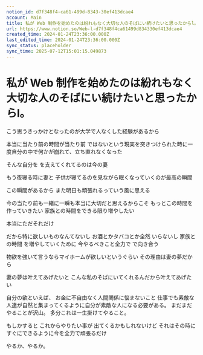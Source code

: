 ```yaml
---
notion_id: d7f348f4-ca61-499d-8343-30ef413dcae4
account: Main
title: 私が Web 制作を始めたのは紛れもなく大切な人のそばにい続けたいと思ったからl。
url: https://www.notion.so/Web-l-d7f348f4ca61499d834330ef413dcae4
created_time: 2024-01-24T23:36:00.000Z
last_edited_time: 2024-01-24T23:36:00.000Z
sync_status: placeholder
sync_time: 2025-07-12T15:01:15.049873
---
```

# 私が Web 制作を始めたのは紛れもなく大切な人のそばにい続けたいと思ったからl。

こう思うきっかけとなったのが大学で人なくした経験があるから

本当に当たり前の時間が当たり前 ではないという現実を突きつけられた時に一度自分の中で何かが崩れて、立ち直れなくなった

そんな自分を を支えてくれてるのは今の妻

もう夜寝る時に妻と 子供が寝てるのを見ながら眠くなっていくのが最高の瞬間

この瞬間があるから また明日も頑張れるっていう風に思える

今の当たり前も一緒に一瞬も本当に大切だと思えるからこそ
もっとこの時間を作っていきたい
家族との時間をできる限り増やしたい

本当にただそれだけ

だから特に欲しいものなんてないし
お酒とかタバコとか全然 いらないし
家族との時間 を増やしていくために
今やるべきこと全力で で向き合う

物欲を強いて言うならマイホームが欲しいというぐらい
その理由は妻の夢だから

妻の夢は叶えてあげたいと
こんな私のそばにいてくれるんだから叶えてあげたい

自分の欲といえば、
お金に不自由なく人間関係に悩まないこと
仕事でも素敵な人達が自然と集まってくるように自分が素敵な人になる必要がある。
まだまだやることが沢山。
多分これは一生掛けてやること。


もしかすると これからやりたい事が
出てくるかもしれないけど
それはその時にすぐにできるように今を全力で頑張るだけ

やるか、やるか。